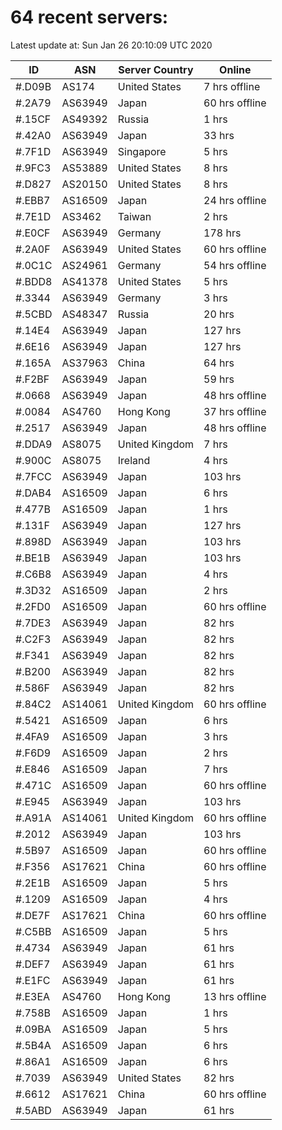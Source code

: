 # 64 recent servers:

Latest update at: Sun Jan 26 20:10:09 UTC 2020

| ID | ASN | Server Country | Online |
| -- | --- | -------------- | ------ |
| #.D09B | AS174 | United States | 7 hrs offline |
| #.2A79 | AS63949 | Japan | 60 hrs offline |
| #.15CF | AS49392 | Russia | 1 hrs |
| #.42A0 | AS63949 | Japan | 33 hrs |
| #.7F1D | AS63949 | Singapore | 5 hrs |
| #.9FC3 | AS53889 | United States | 8 hrs |
| #.D827 | AS20150 | United States | 8 hrs |
| #.EBB7 | AS16509 | Japan | 24 hrs offline |
| #.7E1D | AS3462 | Taiwan | 2 hrs |
| #.E0CF | AS63949 | Germany | 178 hrs |
| #.2A0F | AS63949 | United States | 60 hrs offline |
| #.0C1C | AS24961 | Germany | 54 hrs offline |
| #.BDD8 | AS41378 | United States | 5 hrs |
| #.3344 | AS63949 | Germany | 3 hrs |
| #.5CBD | AS48347 | Russia | 20 hrs |
| #.14E4 | AS63949 | Japan | 127 hrs |
| #.6E16 | AS63949 | Japan | 127 hrs |
| #.165A | AS37963 | China | 64 hrs |
| #.F2BF | AS63949 | Japan | 59 hrs |
| #.0668 | AS63949 | Japan | 48 hrs offline |
| #.0084 | AS4760 | Hong Kong | 37 hrs offline |
| #.2517 | AS63949 | Japan | 48 hrs offline |
| #.DDA9 | AS8075 | United Kingdom | 7 hrs |
| #.900C | AS8075 | Ireland | 4 hrs |
| #.7FCC | AS63949 | Japan | 103 hrs |
| #.DAB4 | AS16509 | Japan | 6 hrs |
| #.477B | AS16509 | Japan | 1 hrs |
| #.131F | AS63949 | Japan | 127 hrs |
| #.898D | AS63949 | Japan | 103 hrs |
| #.BE1B | AS63949 | Japan | 103 hrs |
| #.C6B8 | AS63949 | Japan | 4 hrs |
| #.3D32 | AS16509 | Japan | 2 hrs |
| #.2FD0 | AS16509 | Japan | 60 hrs offline |
| #.7DE3 | AS63949 | Japan | 82 hrs |
| #.C2F3 | AS63949 | Japan | 82 hrs |
| #.F341 | AS63949 | Japan | 82 hrs |
| #.B200 | AS63949 | Japan | 82 hrs |
| #.586F | AS63949 | Japan | 82 hrs |
| #.84C2 | AS14061 | United Kingdom | 60 hrs offline |
| #.5421 | AS16509 | Japan | 6 hrs |
| #.4FA9 | AS16509 | Japan | 3 hrs |
| #.F6D9 | AS16509 | Japan | 2 hrs |
| #.E846 | AS16509 | Japan | 7 hrs |
| #.471C | AS16509 | Japan | 60 hrs offline |
| #.E945 | AS63949 | Japan | 103 hrs |
| #.A91A | AS14061 | United Kingdom | 60 hrs offline |
| #.2012 | AS63949 | Japan | 103 hrs |
| #.5B97 | AS16509 | Japan | 60 hrs offline |
| #.F356 | AS17621 | China | 60 hrs offline |
| #.2E1B | AS16509 | Japan | 5 hrs |
| #.1209 | AS16509 | Japan | 4 hrs |
| #.DE7F | AS17621 | China | 60 hrs offline |
| #.C5BB | AS16509 | Japan | 5 hrs |
| #.4734 | AS63949 | Japan | 61 hrs |
| #.DEF7 | AS63949 | Japan | 61 hrs |
| #.E1FC | AS63949 | Japan | 61 hrs |
| #.E3EA | AS4760 | Hong Kong | 13 hrs offline |
| #.758B | AS16509 | Japan | 1 hrs |
| #.09BA | AS16509 | Japan | 5 hrs |
| #.5B4A | AS16509 | Japan | 6 hrs |
| #.86A1 | AS16509 | Japan | 6 hrs |
| #.7039 | AS63949 | United States | 82 hrs |
| #.6612 | AS17621 | China | 60 hrs offline |
| #.5ABD | AS63949 | Japan | 61 hrs |

